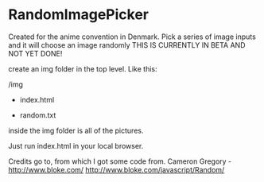 # RandomImagePicker
Created for the anime convention in Denmark. Pick a series of image inputs and it will choose an image randomly
THIS IS CURRENTLY IN BETA AND NOT YET DONE!

create an img folder in the top level. Like this:

/img

 - index.html

 - random.txt

inside the img folder is all of the pictures.

Just run index.html in your local browser.

Credits go to, from which I got some code from.
Cameron Gregory - http://www.bloke.com/
http://www.bloke.com/javascript/Random/
